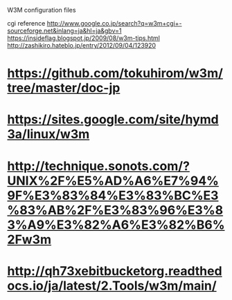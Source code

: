 W3M configuration files

cgi reference
http://www.google.co.jp/search?q=w3m+cgi+-sourceforge.net&inlang=ja&hl=ja&gbv=1
https://insideflag.blogspot.jp/2009/08/w3m-tips.html
http://zashikiro.hateblo.jp/entry/2012/09/04/123920
# https://github.com/tokuhirom/w3m/tree/master/doc-jp

# https://sites.google.com/site/hymd3a/linux/w3m
# http://technique.sonots.com/?UNIX%2F%E5%AD%A6%E7%94%9F%E3%83%84%E3%83%BC%E3%83%AB%2F%E3%83%96%E3%83%A9%E3%82%A6%E3%82%B6%2Fw3m

# http://qh73xebitbucketorg.readthedocs.io/ja/latest/2.Tools/w3m/main/

